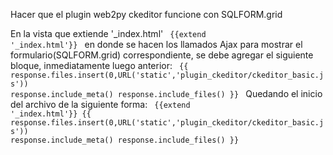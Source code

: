 Hacer que el plugin web2py ckeditor funcione con SQLFORM.grid

En la vista que extiende '_index.html'
<code>
{{extend '_index.html'}}
</code>
en donde se hacen los llamados Ajax para mostrar el formulario(SQLFORM.grid)
correspondiente, se debe agregar el siguiente bloque, inmediatamente luego
anterior:
<code>
{{
response.files.insert(0,URL('static','plugin_ckeditor/ckeditor_basic.js'))
response.include_meta()
response.include_files()
}}
</code>
Quedando el inicio del archivo de la siguiente forma:
<code>
{{extend '_index.html'}}
{{
response.files.insert(0,URL('static','plugin_ckeditor/ckeditor_basic.js'))
response.include_meta()
response.include_files()
}}
</code>
